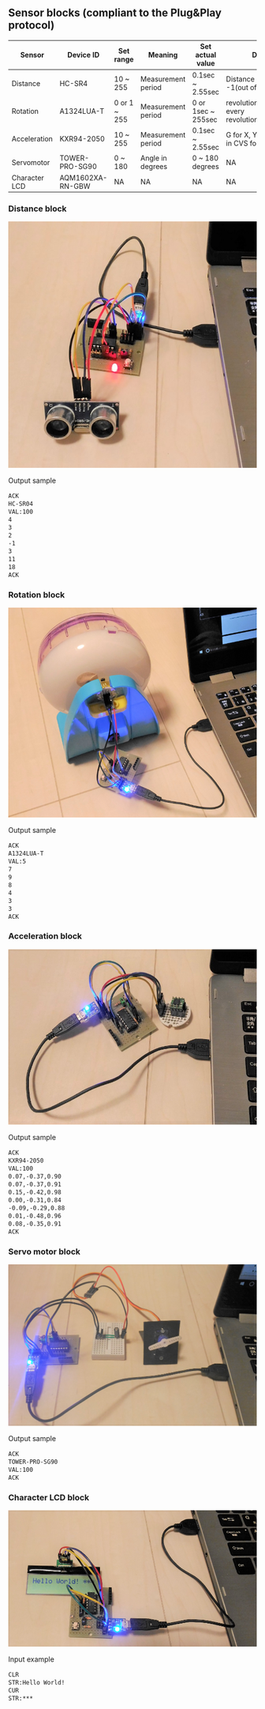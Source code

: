 ## Sensor blocks (compliant to the Plug&Play protocol)

|Sensor      |Device ID     |Set range         |Meaning             | Set actual value     |Data                                            |
|------------|--------------|------------------|--------------------|----------------------|------------------------------------------------|
|Distance    |HC-SR4        |10 ~ 255          |Measurement period  |0.1sec ~ 2.55sec      |Distance in cm or -1(out of range)              |
|Rotation    |A1324LUA-T    |0 or 1 ~ 255      |Measurement period  |0 or 1sec ~ 255sec    |revolutions or "1" at every revolution(period=0)|
|Acceleration|KXR94-2050    |10 ~ 255          |Measurement period  |0.1sec ~ 2.55sec      |G for X, Y and Z axis in CVS format             |
|Servomotor  |TOWER-PRO-SG90|0 ~ 180           |Angle in degrees    |0 ~ 180 degrees       |NA                                              |
|Character LCD|AQM1602XA-RN-GBW|NA             |NA                  |NA                    |NA                              |

### Distance block

![HC-SR04](./HC-SR04.png)

Output sample
```
ACK
HC-SR04
VAL:100
4
3
2
-1
3
11
18
ACK
```

### Rotation block

![A1324LUA-T](./A1324LUA-T.png)

Output sample
```
ACK
A1324LUA-T
VAL:5
7
9
8
4
3
3
ACK
```

### Acceleration block

![KXR94-2050](./KXR94-2050.png)

Output sample
```
ACK
KXR94-2050
VAL:100
0.07,-0.37,0.90
0.07,-0.37,0.91
0.15,-0.42,0.98
0.00,-0.31,0.84
-0.09,-0.29,0.88
0.01,-0.48,0.96
0.08,-0.35,0.91
ACK
```

### Servo motor block

![TOWER-PRO-SG90](./TOWER-PRO-SG90.png)

Output sample
```
ACK
TOWER-PRO-SG90
VAL:100
ACK
```

### Character LCD block

![AQM1602XA-RN-GBW](./AQM1602XA-RN-GBW.png)

Input example
```
CLR
STR:Hello World!
CUR
STR:***
```
